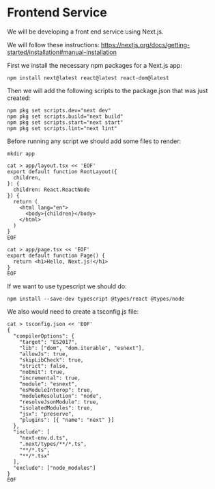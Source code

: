 # Frontend Service

We will be developing a front end service using Next.js.

We will follow these instructions: https://nextjs.org/docs/getting-started/installation#manual-installation

First we install the necessary npm packages for a Next.js app:
```
npm install next@latest react@latest react-dom@latest
```

Then we will add the following scripts to the package.json that was just created:
```
npm pkg set scripts.dev="next dev"
npm pkg set scripts.build="next build"
npm pkg set scripts.start="next start"
npm pkg set scripts.lint="next lint"
```

Before running any script we should add some files to render:
```
mkdir app

cat > app/layout.tsx << 'EOF'
export default function RootLayout({
  children,
}: {
  children: React.ReactNode
}) {
  return (
    <html lang="en">
      <body>{children}</body>
    </html>
  )
}
EOF

cat > app/page.tsx << 'EOF'
export default function Page() {
  return <h1>Hello, Next.js!</h1>
}
EOF
```

If we want to use typescript we should do:
```
npm install --save-dev typescript @types/react @types/node
```
We also would need to create a tsconfig.js file:
```
cat > tsconfig.json << 'EOF'
{
  "compilerOptions": {
    "target": "ES2017",
    "lib": ["dom", "dom.iterable", "esnext"],
    "allowJs": true,
    "skipLibCheck": true,
    "strict": false,
    "noEmit": true,
    "incremental": true,
    "module": "esnext",
    "esModuleInterop": true,
    "moduleResolution": "node",
    "resolveJsonModule": true,
    "isolatedModules": true,
    "jsx": "preserve",
    "plugins": [{ "name": "next" }]
  },
  "include": [
    "next-env.d.ts",
    ".next/types/**/*.ts",
    "**/*.ts",
    "**/*.tsx"
  ],
  "exclude": ["node_modules"]
}
EOF
```
